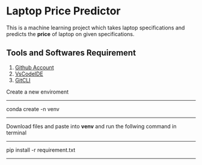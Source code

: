 # Laptop Price Predictor

This is a machine learning project which takes laptop specifications and predicts the **price** of laptop on given specifications.

## Tools and Softwares Requirement

1. [Github Account](https://github.com)
2. [VsCodeIDE](https://code.visualstudio.com/)
3. [GitCLI](https://git-scm.com/book/en/v2/Getting-Started-The-Command-Line)

Create a new enviroment

---
conda create -n venv

---

Download files and paste into **venv** and run the follwing command in terminal

---
pip install -r requirement.txt

---
